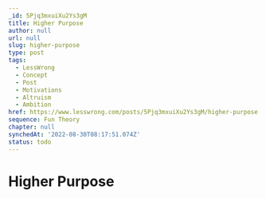 ```yaml
---
_id: 5Pjq3mxuiXu2Ys3gM
title: Higher Purpose
author: null
url: null
slug: higher-purpose
type: post
tags:
  - LessWrong
  - Concept
  - Post
  - Motivations
  - Altruism
  - Ambition
href: https://www.lesswrong.com/posts/5Pjq3mxuiXu2Ys3gM/higher-purpose
sequence: Fun Theory
chapter: null
synchedAt: '2022-08-30T08:17:51.074Z'
status: todo
---
```


# Higher Purpose
